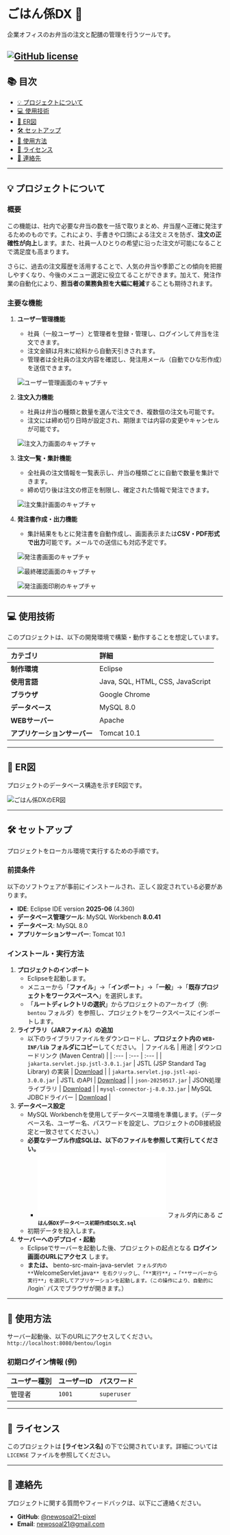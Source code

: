 # ごはん係DX 🍱

企業オフィスのお弁当の注文と配膳の管理を行うツールです。

[![GitHub license](https://img.shields.io/badge/License-MIT-blue.svg)](LICENSE)
---

## 📚 目次

- [💡 プロジェクトについて](#-プロジェクトについて)
- [💻 使用技術](#-使用技術)
- [📜 ER図](#-er図)
- [🛠️ セットアップ](#-セットアップ)
- [🚀 使用方法](#-使用方法)
- [📜 ライセンス](#-ライセンス)
- [📧 連絡先](#-連絡先)

---

## 💡 プロジェクトについて

### 概要
この機能は、社内で必要な弁当の数を一括で取りまとめ、弁当屋へ正確に発注するためのものです。これにより、手書きや口頭による注文ミスを防ぎ、**注文の正確性が向上**します。また、社員一人ひとりの希望に沿った注文が可能になることで満足度も高まります。

さらに、過去の注文履歴を活用することで、人気の弁当や季節ごとの傾向を把握しやすくなり、今後のメニュー選定に役立てることができます。加えて、発注作業の自動化により、**担当者の業務負担を大幅に軽減**することも期待されます。

### 主要な機能

1.  **ユーザー管理機能**
    * 社員（一般ユーザー）と管理者を登録・管理し、ログインして弁当を注文できます。
    * 注文金額は月末に給料から自動天引きされます。
    * 管理者は全社員の注文内容を確認し、発注用メール（自動でひな形作成）を送信できます。
    
    ![ユーザー管理画面のキャプチャ](screenshot/adminlist.png)

2.  **注文入力機能**
    * 社員は弁当の種類と数量を選んで注文でき、複数個の注文も可能です。
    * 注文には締め切り日時が設定され、期限までは内容の変更やキャンセルが可能です。
    
    ![注文入力画面のキャプチャ](screenshot/chumon1.png)

3.  **注文一覧・集計機能**
    * 全社員の注文情報を一覧表示し、弁当の種類ごとに自動で数量を集計できます。
    * 締め切り後は注文の修正を制限し、確定された情報で発注できます。
    
    ![注文集計画面のキャプチャ](screenshot/order3.png)

4.  **発注書作成・出力機能**
    * 集計結果をもとに発注書を自動作成し、画面表示または**CSV・PDF形式で出力**可能です。メールでの送信にも対応予定です。
    
    ![発注書画面のキャプチャ](screenshot/order4.png)
    
    ![最終確認画面のキャプチャ](screenshot/orderends.png)

    ![発注画面印刷のキャプチャ](screenshot/orderprint.png)

---

## 💻 使用技術

このプロジェクトは、以下の開発環境で構築・動作することを想定しています。

| カテゴリ | 詳細 |
| :--- | :--- |
| **制作環境** | Eclipse |
| **使用言語** | Java, SQL, HTML, CSS, JavaScript |
| **ブラウザ** | Google Chrome |
| **データベース** | MySQL 8.0 |
| **WEBサーバー** | Apache |
| **アプリケーションサーバー** | Tomcat 10.1 |

---

## 📜 ER図

プロジェクトのデータベース構造を示すER図です。

![ごはん係DXのER図](screenshot/gohanER.png)

---

## 🛠️ セットアップ

プロジェクトをローカル環境で実行するための手順です。

### 前提条件

以下のソフトウェアが事前にインストールされ、正しく設定されている必要があります。

* **IDE**: Eclipse IDE version **2025-06** (4.360)
* **データベース管理ツール**: MySQL Workbench **8.0.41**
* **データベース**: MySQL 8.0
* **アプリケーションサーバー**: Tomcat 10.1

### インストール・実行方法

1.  **プロジェクトのインポート**
    * Eclipseを起動します。
    * メニューから「**ファイル**」→「**インポート**」→「**一般**」→「**既存プロジェクトをワークスペースへ**」を選択します。
    * 「**ルートディレクトリの選択**」からプロジェクトのアーカイブ（例: `bentou` フォルダ）を参照し、プロジェクトをワークスペースにインポートします。
2.  **ライブラリ（JARファイル）の追加**
    * 以下のライブラリファイルをダウンロードし、**プロジェクト内の `WEB-INF/lib` フォルダにコピー**してください。
| ファイル名 | 用途 | ダウンロードリンク (Maven Central) |
| :--- | :--- | :--- |
| `jakarta.servlet.jsp.jstl-3.0.1.jar` | JSTL (JSP Standard Tag Library) の実装 | [Download](https://central.sonatype.com/artifact/org.glassfish.web/jakarta.servlet.jsp.jstl/3.0.1) |
| `jakarta.servlet.jsp.jstl-api-3.0.0.jar` | JSTL のAPI | [Download](https://mvnrepository.com/artifact/jakarta.servlet.jsp.jstl/jakarta.servlet.jsp.jstl-api/3.0.0) |
| `json-20250517.jar` | JSON処理ライブラリ | [Download](https://mvnrepository.com/artifact/org.json/json/20250517) |
| `mysql-connector-j-8.0.33.jar` | MySQL JDBCドライバー | [Download](https://www.mysql.com/products/connector/j/) |
3.  **データベース設定**
    * MySQL Workbenchを使用してデータベース環境を準備します。（データベース名、ユーザー名、パスワードを設定し、プロジェクトのDB接続設定と一致させてください。）
    * **必要なテーブル作成SQLは、以下のファイルを参照して実行してください。**
        * ![初期sql](bento/src/main/webapp/WEB-INF/DB/ごはん係DXデータベース初期作成SQL文.sql) フォルダ内にある **`ごはん係DXデータベース初期作成SQL文.sql`**
    * 初期データを投入します。
4.  **サーバーへのデプロイ・起動**
    * Eclipseでサーバーを起動した後、プロジェクトの起点となる **ログイン画面のURLにアクセス** します。
    * **または、** bento-src-main-java-servlet` フォルダ内の **`WelcomeServlet.java`** を右クリックし、「**実行**」→「**サーバーから実行**」を選択してアプリケーションを起動します。（この操作により、自動的に `/login` パスでブラウザが開きます。）

---

## 🚀 使用方法

サーバー起動後、以下のURLにアクセスしてください。
`http://localhost:8080/bentou/login` 

### 初期ログイン情報 (例)
| ユーザー種別 | ユーザーID | パスワード |
| :--- | :--- | :--- |
| 管理者 | `1001` | `superuser` |

---

## 📜 ライセンス

このプロジェクトは **[ライセンス名]** の下で公開されています。詳細については `LICENSE` ファイルを参照してください。

---

## 📧 連絡先

プロジェクトに関する質問やフィードバックは、以下にご連絡ください。

* **GitHub**: [@newosoal21-pixel](https://github.com/newosoal21-pixel)
* **Email**: [newosoal21@gmail.com](mailto:newosoal21@gmail.com)
